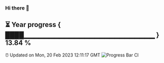 ### Hi there 👋
⏳ Year progress { ████▁▁▁▁▁▁▁▁▁▁▁▁▁▁▁▁▁▁▁▁▁▁▁▁▁▁ } 13.84 %
---
⏰ Updated on Mon, 20 Feb 2023 12:11:17 GMT
![Progress Bar CI](https://github.com/Moyi321/Moyi321/workflows/Progress%20Bar%20CI/badge.svg)
